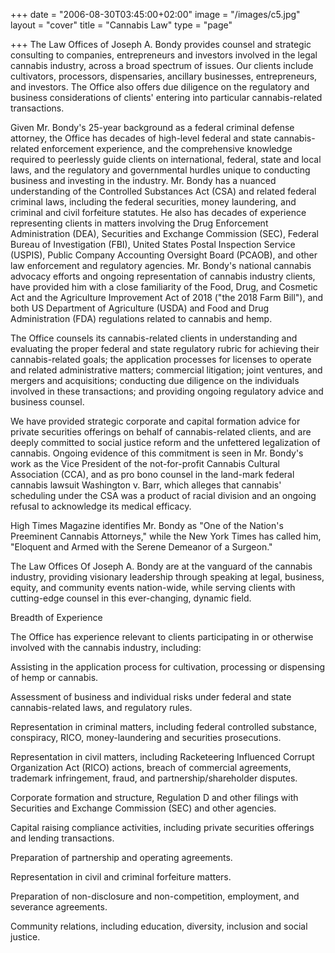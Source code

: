 +++
date = "2006-08-30T03:45:00+02:00"
image = "/images/c5.jpg"
layout = "cover"
title = "Cannabis Law"
type = "page"

+++
The Law Offices of Joseph A. Bondy provides counsel and strategic consulting to companies, entrepreneurs and investors involved in the legal cannabis industry, across a broad spectrum of issues. Our clients include cultivators, processors, dispensaries, ancillary businesses, entrepreneurs, and investors. The Office also offers due diligence on the regulatory and business considerations of clients' entering into particular cannabis-related transactions.

Given Mr. Bondy's 25-year background as a federal criminal defense attorney, the Office has decades of high-level federal and state cannabis-related enforcement experience, and the comprehensive knowledge required to peerlessly guide clients on international, federal, state and local laws, and the regulatory and governmental hurdles unique to conducting business and investing in the industry. Mr. Bondy has a nuanced understanding of the Controlled Substances Act (CSA) and related federal criminal laws, including the federal securities, money laundering, and criminal and civil forfeiture statutes. He also has decades of experience representing clients in matters involving the Drug Enforcement Administration (DEA),  Securities and Exchange Commission (SEC), Federal Bureau of Investigation (FBI), United States Postal Inspection Service (USPIS), Public Company Accounting Oversight Board (PCAOB), and other law enforcement and regulatory agencies. Mr. Bondy's national cannabis advocacy efforts and ongoing representation of cannabis industry clients, have provided him with a close familiarity of the Food, Drug, and Cosmetic Act and the Agriculture Improvement Act of 2018 ("the 2018 Farm Bill"), and both US Department of Agriculture (USDA) and Food and Drug Administration (FDA) regulations related to cannabis and hemp.

The Office counsels its cannabis-related clients in understanding and evaluating the proper federal and state regulatory rubric for achieving their cannabis-related goals; the application processes for licenses to operate and related administrative matters; commercial litigation; joint ventures, and mergers and acquisitions; conducting due diligence on the individuals involved in these transactions; and providing ongoing regulatory advice and business counsel.

We have provided strategic corporate and capital formation advice for private securities offerings on behalf of cannabis-related clients, and are deeply committed to social justice reform and the unfettered legalization of cannabis. Ongoing evidence of this commitment is seen in Mr. Bondy's work as the Vice President of the not-for-profit Cannabis Cultural Association (CCA), and as pro bono counsel in the land-mark federal cannabis lawsuit Washington v. Barr, which alleges that cannabis' scheduling under the CSA was a product of racial division and an ongoing refusal to acknowledge its medical efficacy.

High Times Magazine identifies Mr. Bondy as "One of the Nation's Preeminent Cannabis Attorneys," while the New York Times has called him, "Eloquent and Armed with the Serene Demeanor of a Surgeon."

The Law Offices Of Joseph A. Bondy are at the vanguard of the cannabis industry, providing visionary leadership through speaking at legal, business, equity, and community events nation-wide, while serving clients with cutting-edge counsel in this ever-changing, dynamic field.

Breadth of Experience

The Office has experience relevant to clients participating in or otherwise involved with the cannabis industry, including:

Assisting in the application process for cultivation, processing or dispensing of hemp or cannabis. 

Assessment of business and individual risks under federal and state cannabis-related laws, and regulatory rules.

Representation in criminal matters, including federal controlled substance,  conspiracy, RICO, money-laundering and securities prosecutions.

Representation in civil matters, including Racketeering Influenced Corrupt Organization Act (RICO) actions, breach of commercial agreements, trademark infringement, fraud, and partnership/shareholder disputes.

Corporate formation and structure, Regulation D and other filings with Securities and Exchange Commission (SEC) and other agencies.

Capital raising compliance activities, including private securities offerings and lending transactions.

Preparation of partnership and operating agreements.

Representation in civil and criminal forfeiture matters.

Preparation of non-disclosure and non-competition, employment, and severance agreements.

Community relations, including education, diversity, inclusion and social justice.